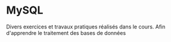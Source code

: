# MySQL
Divers exercices et travaux pratiques réalisés dans le cours. Afin d'apprendre le traitement des bases de données
